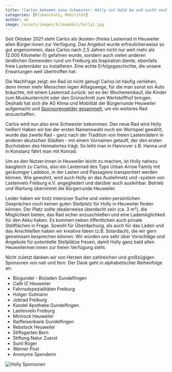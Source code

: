 ```yaml
---
title: "Carlos bekommt eine Schwester: Holly ist bald da und sucht noch ein Zuhause"
categories: [Klimaschutz, Mobilität]
author: ad
image: /assets/images/klimamobil/holly1.jpg
---
```


Seit Oktober 2021 steht Carlos als (kosten-)freies Lastenrad in Heuweiler allen Bürger:innen zur Verfügung. Das Angebot wurde erfreulicherweise so gut angenommen, dass Carlos nach 2,5 Jahren nicht nur weit mehr als 12.000 Kilometer (!) gefahren wurde, sondern auch vielen anderen ländlichen Gemeinden rund um Freiburg als Inspiration diente, ebenfalls freie Lastenräder zu installieren. Eine echte Erfolgsgeschichte, die unsere Erwartungen weit übertroffen hat.

Die Nachfrage zeigt: ein Rad ist nicht genug! Carlos ist häufig verliehen, denn immer mehr Menschen legen Alltagswege, für die man sonst ein Auto bräuchte, mit einem Lastenrad zurück: sei es der Wocheneinkauf, die Kinder zum Musikunterricht oder den Grünschnitt zum Wertstoffhof bringen. Deshalb hat sich die AG Klima und Mobilität der Bürgerrunde Heuweiler aufgemacht und [Sponsorengelder gesammelt](/lastenrad-spendenaufruf/), um ein weiteres Rad anzuschaffen.

Carlos wird nun also eine Schwester bekommen. Das neue Rad wird Holly heißen!
Haben wir bei der ersten Namenswahl noch ein Wortspiel gewählt, wurde das zweite Rad - ganz nach der Tradition von freien Lastenrädern in anderen deutschen Städten - mit einem Vornamen getauft, der den ersten Buchstaben des Heimatortes trägt. So leiht man in Hannover z.B. Hanna und in Konstanz fährt man mit Konrad.

Um es den Nutzer:innen in Heuweiler leicht zu machen, ist Holly nahezu baugleich zu Carlos, also ein Lastenrad des Typs Urban Arrow Family mit geräumiger Ladebox, in der Lasten und Passagiere transportiert werden können. Wie gewohnt, wird auch Holly an das Ausleihnetz und -system von Lastenvelo Freiburg e.V. angegliedert und darüber auch ausleihbar. Betrieb und Wartung übernimmt die Bürgerrunde Heuweiler.

Leider haben wir trotz intensiver Suche und vielen persönlichen Gesprächen noch keinen guten Stellplatz für Holly in Heuweiler finden können. Der Platz sollte idealerweise überdacht sein (ca. 3 m²), die Möglichkeit bieten, das Rad sicher anzuschließen und eine Lademöglichkeit für den Akku haben. Es kommen neben öffentlichen auch private Stellflächen in Frage. Sowohl für Überdachung, als auch für das Laden und das Anschließen haben wir kreative Ideen (z.B. Solardach), die wir gern gemeinsam besprechen können. Wir würden uns sehr über Vorschläge und Angebote für potentielle Stellplätze freuen, damit Holly ganz bald allen Heuweilermer:innen zur freien Verfügung steht.

Nicht zuletzt danken wir von Herzen den zahlreichen und großzügigen Sponsoren von nah und fern. Der Dank geht in alphabetischer Reihenfolge an:

- Biogundel - Bioladen Gundelfingen
- Café IZ Heuweiler
- Fahrradspezialitäten Freiburg
- Holger Gutmann
- Jobrad Freiburg
- Kandel Apotheke Gundelfingen
- Lastenvelo Freiburg
- Minirock Heuweiler
- Raiffeisenbank Gundelfingen
- Rebstock Heuweiler
- Stiftsgarten Bern
- Stiftung Natur Zuerst
- Sunil Roger
- Werner Post
- Anonyme Spenderin

![Holly Sponsoren](/assets/images/klimamobil/holly-sponsoren.png "Holly Sonsoren")
